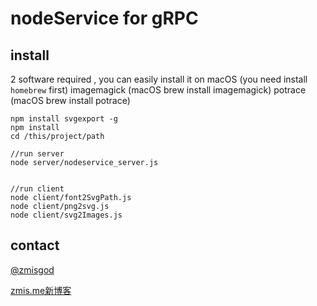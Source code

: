 # nodeService for gRPC

## install

2 software required , you can easily install it on macOS (you need install ```homebrew``` first)
imagemagick (macOS brew install imagemagick)
potrace (macOS brew install potrace)

```
npm install svgexport -g
npm install
cd /this/project/path

//run server
node server/nodeservice_server.js


//run client
node client/font2SvgPath.js
node client/png2svg.js
node client/svg2Images.js
```

## contact

<a href="https://weibo.com/zmisgod">@zmisgod</a>

<a href="https://zmis.me">zmis.me新博客</a>
